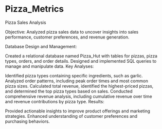 # Pizza_Metrics

Pizza Sales Analysis

Objective: Analyzed pizza sales data to uncover insights into sales performance, customer preferences, and revenue generation.

Database Design and Management:

Created a relational database named Pizza_Hut with tables for pizzas, pizza types, orders, and order details.
Designed and implemented SQL queries to manage and manipulate data.
Key Analyses:

Identified pizza types containing specific ingredients, such as garlic.
Analyzed order patterns, including peak order times and most common pizza sizes.
Calculated total revenue, identified the highest-priced pizzas, and determined the top pizza types based on sales.
Conducted comprehensive revenue analysis, including cumulative revenue over time and revenue contributions by pizza type.
Results:

Provided actionable insights to improve product offerings and marketing strategies.
Enhanced understanding of customer preferences and purchasing behaviors.

